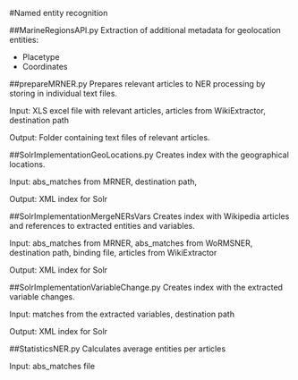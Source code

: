#Named entity recognition

##MarineRegionsAPI.py
Extraction of additional metadata for geolocation entities:
* Placetype
* Coordinates

##prepareMRNER.py
Prepares relevant articles to NER processing by storing in individual text files.

Input: XLS excel file with relevant articles, articles from WikiExtractor, destination path

Output: Folder containing text files of relevant articles.

##SolrImplementationGeoLocations.py
Creates index with the geographical locations.

Input: abs_matches from MRNER, destination path, 

Output: XML index for Solr

##SolrImplementationMergeNERsVars
Creates index with Wikipedia articles and references to extracted entities and variables.

Input: abs_matches from MRNER, abs_matches from WoRMSNER, destination path, binding file, articles from WikiExtractor

Output: XML index for Solr

##SolrImplementationVariableChange.py
Creates index with the extracted variable changes.

Input: matches from the extracted variables, destination path 

Output: XML index for Solr


##StatisticsNER.py
Calculates average entities per articles

Input: abs_matches file
